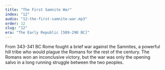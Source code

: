```yaml
---
title: "The First Samnite War"
index: "12"
audio: "12-the-first-samnite-war.mp3"
order: 12
slug: "12"
era: "The Early Republic [509-290 BC]"
---
```


From 343-341 BC Rome fought a brief war against the Samnites, a powerful hill tribe who would plague the Romans for the rest of the century. The Romans won an inconclusive victory, but the war was only the opening salvo in a long running struggle between the two peoples.


